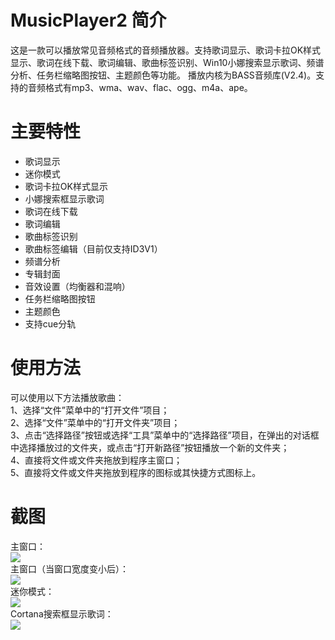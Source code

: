 # MusicPlayer2 简介
这是一款可以播放常见音频格式的音频播放器。支持歌词显示、歌词卡拉OK样式显示、歌词在线下载、歌词编辑、歌曲标签识别、Win10小娜搜索显示歌词、频谱分析、任务栏缩略图按钮、主题颜色等功能。 播放内核为BASS音频库(V2.4)。支持的音频格式有mp3、wma、wav、flac、ogg、m4a、ape。
# 主要特性
* 歌词显示<br>
* 迷你模式
* 歌词卡拉OK样式显示
* 小娜搜索框显示歌词
* 歌词在线下载
* 歌词编辑
* 歌曲标签识别
* 歌曲标签编辑（目前仅支持ID3V1）
* 频谱分析
* 专辑封面
* 音效设置（均衡器和混响）
* 任务栏缩略图按钮
* 主题颜色
* 支持cue分轨
# 使用方法
可以使用以下方法播放歌曲：<br>
1、选择“文件”菜单中的“打开文件”项目；<br>
2、选择“文件”菜单中的“打开文件夹”项目；<br>
3、点击“选择路径”按钮或选择“工具”菜单中的“选择路径”项目，在弹出的对话框中选择播放过的文件夹，或点击“打开新路径”按钮播放一个新的文件夹；<br>
4、直接将文件或文件夹拖放到程序主窗口；<br>
5、直接将文件或文件夹拖放到程序的图标或其快捷方式图标上。<br>
# 截图
主窗口：<br>
![](https://github.com/zhongyang219/MusicPlayer2/raw/master/Screenshots/Main_window.png)<br>
主窗口（当窗口宽度变小后）：<br>
![](https://github.com/zhongyang219/MusicPlayer2/raw/master/Screenshots/Main_window2.png)<br>
迷你模式：<br>
![](https://github.com/zhongyang219/MusicPlayer2/raw/master/Screenshots/Mini_mode.png)<br>
Cortana搜索框显示歌词：<br>
![](https://github.com/zhongyang219/MusicPlayer2/raw/master/Screenshots/Cortana_lyric.png)<br>
